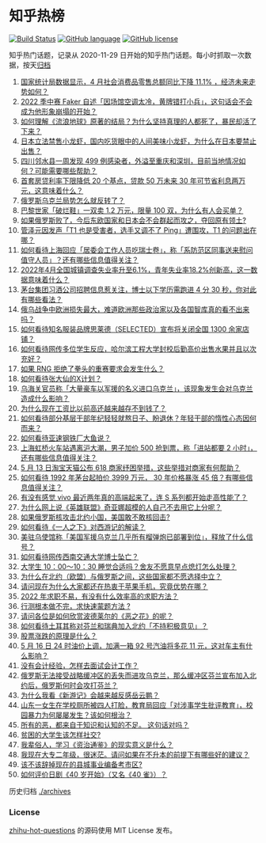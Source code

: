 # 知乎热榜
[![Build Status](https://github.com/ToWeLong/zhihu-hot-questions/workflows/CI/badge.svg)](https://github.com/ToWeLong/zhihu-hot-questions/actions)
[![GitHub language](https://img.shields.io/badge/language-golang-orange.svg)](https://golang.org/)
[![GitHub license](https://img.shields.io/github/license/ToWeLong/zhihu-hot-questions)](https://github.com/ToWeLong/zhihu-hot-questions/blob/main/LICENSE)

知乎热门话题，记录从 2020-11-29 日开始的知乎热门话题。每小时抓取一次数据，按天[归档](./archives)

<!-- BEGIN -->

1. [国家统计局数据显示，4 月社会消费品零售总额同比下降 11.1% ，经济未来走势如何？](https://www.zhihu.com/question/533021951)
1. [2022 季中赛 Faker 自述「因场馆空调太冷，黄牌错打小兵」，这句话会不会成为他形象崩塌的开始？](https://www.zhihu.com/question/532935482)
1. [如何理解《流浪地球》原著的结局？为什么坚持真理的人都死了，暴民却活了下来？](https://www.zhihu.com/question/311977244)
1. [日本立法禁售小龙虾，国内吃货眼中的人间美味小龙虾，为什么在日本要禁止出售？](https://www.zhihu.com/question/532597458)
1. [四川邻水县一周发现 499 例感染者，外溢至重庆和深圳，目前当地情况如何？可能需要哪些帮助？](https://www.zhihu.com/question/533069395)
1. [首套房贷利率下限降低 20 个基点，贷款 50 万未来 30 年可节省利息两万元，这意味着什么？](https://www.zhihu.com/question/532973969)
1. [俄罗斯乌克兰局势怎么就反转了？](https://www.zhihu.com/question/532818299)
1. [巴黎世家「破烂鞋」一双卖 1.2 万元，限量 100 双，为什么有人会买单？](https://www.zhihu.com/question/532981956)
1. [如果俄罗斯败了，今后东欧国家和日本会不会群起而攻之，夺回原有领土?](https://www.zhihu.com/question/527283894)
1. [管泽元因发声「T1 也是受害者，选手又调不了 Ping」遭围攻，T1 的问题出在哪？](https://www.zhihu.com/question/533039677)
1. [如何看待上海回应「居委会工作人员吃瑞士卷」，称「系防范区同事送来慰问值守人员」？还有哪些信息值得关注？](https://www.zhihu.com/question/533028051)
1. [2022年4月全国城镇调查失业率升至6.1%，青年失业率18.2%创新高，这一数据意味着什么？](https://www.zhihu.com/question/533043580)
1. [茅台集团习酒公司招聘信息惹关注，博士以下学历需跑进 4 分 30 秒，你对此有哪些看法？](https://www.zhihu.com/question/532789414)
1. [俄乌战争中欧洲损失最大，难道欧洲那些政治家以及各国智库真的看不出来吗？](https://www.zhihu.com/question/521653060)
1. [如何看待知名服装品牌思莱德（SELECTED）宣布将关闭全国 1300 余家店铺？](https://www.zhihu.com/question/532651138)
1. [如何看待网传多位学生反应，哈尔滨工程大学封校后勤高价出售水果并且以次充好？](https://www.zhihu.com/question/533065458)
1. [如果 RNG 拒绝了拳头的重赛要求会发生什么？](https://www.zhihu.com/question/532774641)
1. [如何看待张大仙的X计划？](https://www.zhihu.com/question/532243632)
1. [乌海关官员称「大量豪车以军援的名义进口乌克兰」，该现象发生会对乌克兰造成什么影响？](https://www.zhihu.com/question/533071677)
1. [为什么现在工资比以前高还越来越存不到钱了？](https://www.zhihu.com/question/532764754)
1. [如何看待部分基层干部年纪轻轻就熬日子、盼退休？年轻干部的惰性心态因何而来？](https://www.zhihu.com/question/533025860)
1. [如何看待亚速钢铁厂大鱼说？](https://www.zhihu.com/question/532406089)
1. [上海虹桥火车站遇离沪大潮，男子加价 500 抢到票，称「进站都要 2 小时」，还有哪些信息值得关注？](https://www.zhihu.com/question/533089618)
1. [5 月 13 日淘宝天猫公布 618 商家纾困举措，这些举措对商家有何帮助？](https://www.zhihu.com/question/532809604)
1. [如何看待 1992 年茅台起拍价 3999 万元， 30 年价格暴涨 45 倍？有哪些信息值得关注？](https://www.zhihu.com/question/533084234)
1. [有没有感觉 vivo 最近两年真的高端起来了，连 S 系列都开始走高性能了？](https://www.zhihu.com/question/533072818)
1. [为什么网上说《英雄联盟》奇亚娜超模的人自己不去用它上分呢？](https://www.zhihu.com/question/532389564)
1. [如果俄罗斯核攻击北约小国，美国敢不敢核回击?](https://www.zhihu.com/question/532949558)
1. [如何看待《一人之下》对西游记的解读？](https://www.zhihu.com/question/271887825)
1. [美驻乌使馆称「美国军援乌克兰几乎所有榴弹炮已部署到位」，释放了什么信号？](https://www.zhihu.com/question/533001991)
1. [如何看待网传西南交通大学博士坠亡？](https://www.zhihu.com/question/532844269)
1. [大学生 10：00～10：30 睡觉合适吗？舍友不愿意早点熄灯怎么处理？](https://www.zhihu.com/question/533020618)
1. [为什么在北约（欧盟）与俄罗斯之间，这些国家都不愿选择中立？](https://www.zhihu.com/question/533079801)
1. [请问现在为什么大家都还在热衷于苹果手机，究竟优势在哪？](https://www.zhihu.com/question/526096369)
1. [2022 年求职不易，有没有什么效率高的求职方法？](https://www.zhihu.com/question/532318958)
1. [行测根本做不完，求快速蒙题方法 ?](https://www.zhihu.com/question/532384270)
1. [请问各位是如何欣赏波德莱尔的《恶之花》的呢？](https://www.zhihu.com/question/19935894)
1. [如何看待土耳其称对芬兰和瑞典加入北约「不持积极意见」？](https://www.zhihu.com/question/532838771)
1. [股票涨跌的原理是什么？](https://www.zhihu.com/question/32023399)
1. [5 月 16 日 24 时油价上调，加满一箱 92 号汽油将多花 11 元，这对车主有什么影响？](https://www.zhihu.com/question/533101031)
1. [没有会计经验，怎样去面试会计工作？](https://www.zhihu.com/question/20473577)
1. [俄罗斯无法接受战略缓冲区的丢失而进攻乌克兰，那么缓冲区芬兰宣布加入北约后，俄罗斯何时会攻打芬兰？](https://www.zhihu.com/question/533024855)
1. [为什么我看《新游记》会越来越反感岳云鹏？](https://www.zhihu.com/question/530498063)
1. [山东一女生在学校厕所被四人打脸，教育局回应「对涉事学生批评教育」，校园暴力为何屡屡发生？该如何根治？](https://www.zhihu.com/question/532675549)
1. [所有的恶，都来自于知识和认知的不足。 这句话对吗？](https://www.zhihu.com/question/531235767)
1. [贫困的大学生该怎样社交?](https://www.zhihu.com/question/533078845)
1. [我辈俗人，学习《资治通鉴》的现实意义是什么？](https://www.zhihu.com/question/521007210)
1. [我现在大专二年级，很迷茫。请问如果在不升本的前提下有哪些好的建议？](https://www.zhihu.com/question/532714617)
1. [该不该辞掉现在的县城事业编备考市区?](https://www.zhihu.com/question/531596656)
1. [如何评价日剧《40 岁开始》（又名《40 雀》）？](https://www.zhihu.com/question/510769131)

<!-- END -->

历史归档 [./archives](./archives)


### License
[zhihu-hot-questions](https://github.com/towelong/zhihu-hot-questions) 的源码使用 MIT License 发布。